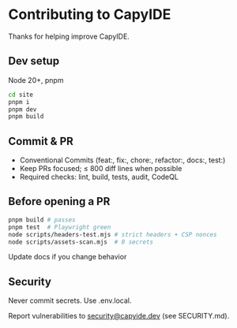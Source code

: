 # Contributing to CapyIDE

Thanks for helping improve CapyIDE.

## Dev setup
Node 20+, pnpm

```bash
cd site
pnpm i
pnpm dev
pnpm build
```

## Commit & PR
- Conventional Commits (feat:, fix:, chore:, refactor:, docs:, test:)
- Keep PRs focused; ≤ 800 diff lines when possible
- Required checks: lint, build, tests, audit, CodeQL

## Before opening a PR
```bash
pnpm build # passes
pnpm test  # Playwright green
node scripts/headers-test.mjs # strict headers + CSP nonces
node scripts/assets-scan.mjs  # 0 secrets
```
Update docs if you change behavior

## Security
Never commit secrets. Use .env.local.

Report vulnerabilities to security@capyide.dev (see SECURITY.md).

